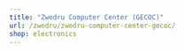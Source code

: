 ```yaml
---
title: "Zwedru Computer Center (GECOC)"
url: /zwedru/zwedru-computer-center-gecoc/
shop: electronics
---
```

